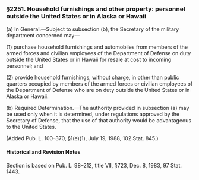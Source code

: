 ### §2251. Household furnishings and other property: personnel outside the United States or in Alaska or Hawaii ###

(a) In General.—Subject to subsection (b), the Secretary of the military department concerned may—

(1) purchase household furnishings and automobiles from members of the armed forces and civilian employees of the Department of Defense on duty outside the United States or in Hawaii for resale at cost to incoming personnel; and

(2) provide household furnishings, without charge, in other than public quarters occupied by members of the armed forces or civilian employees of the Department of Defense who are on duty outside the United States or in Alaska or Hawaii.

(b) Required Determination.—The authority provided in subsection (a) may be used only when it is determined, under regulations approved by the Secretary of Defense, that the use of that authority would be advantageous to the United States.

(Added Pub. L. 100–370, §1(e)(1), July 19, 1988, 102 Stat. 845.)

#### Historical and Revision Notes ####

Section is based on Pub. L. 98–212, title VII, §723, Dec. 8, 1983, 97 Stat. 1443.